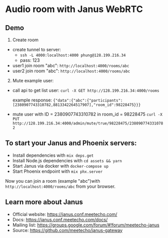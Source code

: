 # Audio room with Janus WebRTC

## Demo

1. Create room
- create tunnel to server:
    + `ssh -L 4000:localhost:4000 phung@128.199.216.34`
    + pass: 123
- user1 join room "abc":
    `http://localhost:4000/rooms/abc`
- user2 join room "abc":
    `http://localhost:4000/rooms/abc`

2. Mute example user:
- call api to get list user: 
    `curl -X GET http://128.199.216.34:4000/rooms`

    example response:
    `{"data":{"abc":{"participants":[2380907743310782,8813342264517907],"room_id":98228475}}}`

- mute user with ID = 2380907743310782 in room_id = 98228475
    `curl -X PUT http://128.199.216.34:4000/admin/mute/true/98228475/2380907743310782`

## To start your Janus and Phoenix servers:

- Install dependencies with `mix deps.get`
- Install Node.js dependencies with `cd assets && yarn`
- Start Janus via docker with `docker-compose up`
- Start Phoenix endpoint with `mix phx.server`

Now you can join a room (example "abc")with `http://localhost:4000/rooms/abc` from your browser.


 ## Learn more about Janus

- Official website: https://janus.conf.meetecho.com/
- Docs: https://janus.conf.meetecho.com/docs/
- Mailing list: https://groups.google.com/forum/#!forum/meetecho-janus
- Source: https://github.com/meetecho/janus-gateway
